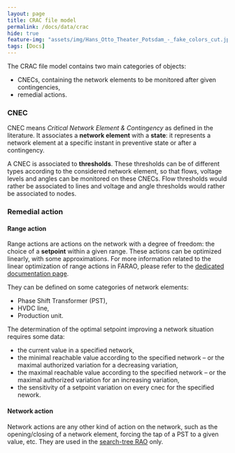 ```yaml
---
layout: page
title: CRAC file model
permalink: /docs/data/crac
hide: true
feature-img: "assets/img/Hans_Otto_Theater_Potsdam_-_fake_colors_cut.jpg"
tags: [Docs]
---
```


The CRAC file model contains two main categories of objects:
- CNECs, containing the network elements to be monitored after given contingencies,
- remedial actions.

### CNEC

CNEC means *Critical Network Element & Contingency* as defined in the literature. It associates a **network element** with a **state**: it represents a network element at a specific instant in preventive state or after a contingency.

A CNEC is associated to **thresholds**. These thresholds can be of different types according to the considered network element, so that flows, voltage levels and angles can be monitored on these CNECs. Flow thresholds would rather be associated to lines and voltage and angle thresholds would rather be associated to nodes.

### Remedial action

#### Range action

Range actions are actions on the network with a degree of freedom: the choice of a **setpoint** within a given range. These actions can be optimized linearly, with some approximations. For more information related to the linear optimization of range actions in FARAO, please refer to the [dedicated documentation page](/docs/engine/ra-optimisation/linear-rao).

They can be defined on some categories of network elements:
- Phase Shift Transformer (PST),
- HVDC line,
- Production unit.

The determination of the optimal setpoint improving a network situation requires some data:
- the current value in a specified network,
- the minimal reachable value according to the specified network – or the maximal authorized variation for a decreasing variation,
- the maximal reachable value according to the specified network – or the maximal authorized variation for an increasing variation,
- the sensitivity of a setpoint variation on every cnec for the specified nework.

#### Network action

Network actions are any other kind of action on the network, such as the opening/closing of a network element, forcing the tap of a PST to a given value, etc. They are used in the [search-tree RAO](/docs/engine/ra-optimisation/search-tree-rao) only.
